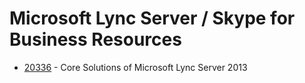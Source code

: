 # Microsoft Lync Server / Skype for Business Resources

* [20336](/Skype/20336-Course-Setup.md) - Core Solutions of Microsoft Lync Server 2013